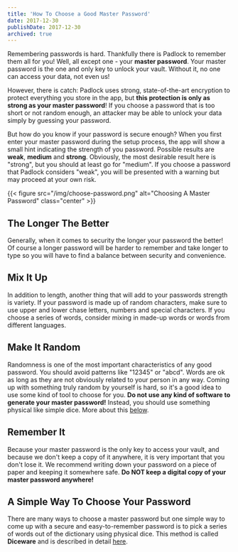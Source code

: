 ```yaml
---
title: 'How To Choose a Good Master Password'
date: 2017-12-30
publishDate: 2017-12-30
archived: true
---
```


Remembering passwords is hard. Thankfully there is Padlock to remember
them all for you! Well, all except one - your **master password**. Your master
password is the one and only key to unlock your vault. Without it, no one can
access your data, not even us!

However, there is catch: Padlock uses strong,
state-of-the-art encryption to protect everything you store in the app, but
**this protection is only as strong as your master password**! If you choose a
password that is too short or not random enough, an attacker may be able to
unlock your data simply by guessing your password.

But how do you know if your password is secure enough? When you first enter
your master password during the setup process, the app will show a small hint
indicating the strength of you password. Possible results are **weak**,
**medium** and **strong**. Obviously, the most desirable result here is
"strong", but you should at least go for "medium". If you choose a
password that Padlock considers "weak", you will be presented with a warning
but may proceed at your own risk.

{{< figure src="/img/choose-password.png" alt="Choosing A Master Password" class="center" >}}

## The Longer The Better

Generally, when it comes to security the longer your password the better! Of
course a longer password will be harder to remember and take longer to type
so you will have to find a balance between security and convenience.

## Mix It Up

In addition to length, another thing that will add to your passwords strength
is variety. If your password is made up of random characters, make sure to use
upper and lower chase letters, numbers and special characters. If you choose a
series of words, consider mixing in made-up words or words from different
languages.

## Make It Random

Randomness is one of the most important characteristics of any good password.
You should avoid patterns like "12345" or "abcd". Words are ok as long as they
are not obviously related to your person in any way. Coming up with something
truly random by yourself is hard, so it's a good idea to use some kind of tool
to choose for you. **Do not use any kind of software to generate your master
password!** Instead, you should use something physical like simple dice. More
about this [below](#a-simple-way-to-choose-your-password).

## Remember It

Because your master password is the only key to access your vault, and because
we don't keep a copy of it anywhere, it is very important that you don't lose
it. We recommend writing down your password on a piece of paper and keeping it
somewhere safe. **Do NOT keep a digital copy of your master password
anywhere!**

## A Simple Way To Choose Your Password

There are many ways to choose a master password but one simple way to come up
with a secure and easy-to-remember password is to pick a series of words out of
the dictionary using physical dice. This method is called **Diceware** and is
described in detail [here](http://www.diceware.com).
